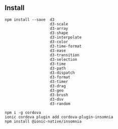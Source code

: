 #

## Install

    npm install --save  d3
                        d3-scale
                        d3-array
                        d3-shape
                        d3-interpolate
                        d3-color
                        d3-time-format
                        d3-ease
                        d3-transition
                        d3-selection
                        d3-time
                        d3-path
                        d3-dispatch
                        d3-format
                        d3-timer
                        d3-drag
                        d3-geo
                        d3-brush
                        d3-dsv
                        d3-random

    npm i -g cordova
    ionic cordova plugin add cordova-plugin-insomnia
    npm install @ionic-native/insomnia
